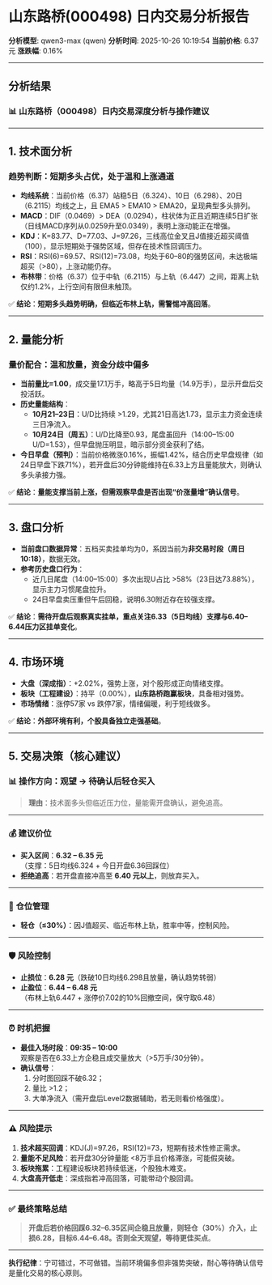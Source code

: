 # 山东路桥(000498) 日内交易分析报告

**分析模型**: qwen3-max (qwen)
**分析时间**: 2025-10-26 10:19:54
**当前价格**: 6.37 元
**涨跌幅**: 0.16%

---

## 分析结果

### 📊 山东路桥（000498）日内交易深度分析与操作建议

---

## **1. 技术面分析**

### **趋势判断：短期多头占优，处于温和上涨通道**
- **均线系统**：当前价格（6.37）站稳5日（6.324）、10日（6.298）、20日（6.2115）均线之上，且 EMA5 > EMA10 > EMA20，呈现典型多头排列。
- **MACD**：DIF（0.0469）> DEA（0.0294），柱状体为正且近期连续5日扩张（日线MACD序列从0.0259升至0.0349），表明上涨动能正在增强。
- **KDJ**：K=83.77、D=77.03、J=97.26，三线高位金叉且J值接近超买阈值（100），显示短期处于强势区域，但存在技术性回调压力。
- **RSI**：RSI(6)=69.57、RSI(12)=73.08，均处于60–80的强势区间，未达极端超买（>80），上涨动能仍存。
- **布林带**：价格（6.37）位于中轨（6.2115）与上轨（6.447）之间，距离上轨仅约1.2%，上行空间有限但未触顶。

✅ **结论**：**短期多头趋势明确，但临近布林上轨，需警惕冲高回落**。

---

## **2. 量能分析**

### **量价配合：温和放量，资金分歧中偏多**
- **当前量比=1.00**，成交量17.1万手，略高于5日均量（14.9万手），显示开盘后交投活跃。
- **历史量能结构**：
  - **10月21–23日**：U/D比持续 >1.29，尤其21日高达1.73，显示主力资金连续三日净流入。
  - **10月24日（周五）**：U/D比降至0.93，尾盘虽回升（14:00–15:00 U/D=1.53），但早盘抛压明显，暗示部分资金获利了结。
- **今日早盘（预判）**：当前价格微涨0.16%，振幅1.42%，结合历史早盘规律（如24日早盘下跌71%），若开盘后30分钟能维持在6.33上方且量能放大，则确认多头承接力强。

✅ **结论**：**量能支撑当前上涨，但需观察早盘是否出现“价涨量增”确认信号**。

---

## **3. 盘口分析**

- **当前盘口数据异常**：五档买卖挂单均为0，系因当前为**非交易时段（周日10:18）**，数据无效。
- **参考历史盘口行为**：
  - 近几日尾盘（14:00–15:00）多次出现U占比 >58%（23日达73.88%），显示主力习惯尾盘拉升。
  - 24日早盘卖压重但午后回稳，说明6.30附近存在较强支撑。

✅ **结论**：**需待开盘后观察真实挂单，重点关注6.33（5日均线）支撑与6.40–6.44压力区挂单变化**。

---

## **4. 市场环境**

- **大盘（深成指）**：+2.02%，强势上涨，对个股形成正向情绪支撑。
- **板块（工程建设）**：持平（0.00%），**山东路桥跑赢板块**，具备相对强势。
- **市场情绪**：涨停57家 vs 跌停7家，情绪偏暖，利于短线做多。

✅ **结论**：**外部环境有利，个股具备独立走强基础**。

---

## **5. 交易决策（核心建议）**

### 📊 **操作方向：观望 → 待确认后轻仓买入**
> **理由**：技术面多头但临近压力位，量能需开盘确认，避免追高。

---

### 💰 **建议价位**
- **买入区间**：**6.32 – 6.35 元**  
  （支撑：5日均线6.324 + 今日开盘6.36回踩位）
- **拒绝追高**：若开盘直接冲高至 **6.40 元以上**，则放弃买入。

---

### 🎯 **仓位管理**
- **轻仓（≤30%）**：因J值超买、临近布林上轨，胜率中等，控制风险。

---

### 🛡️ **风险控制**
- **止损位**：**6.28 元**（跌破10日均线6.298且放量，确认趋势转弱）
- **止盈位**：**6.44 – 6.48 元**  
  （布林上轨6.447 + 涨停价7.02的10%回撤空间，保守取6.48）

---

### ⏰ **时机把握**
- **最佳入场时段**：**09:35 – 10:00**  
  观察是否在6.33上方企稳且成交量放大（>5万手/30分钟）。
- **确认信号**：
  1. 分时图回踩不破6.32；
  2. 量比 >1.2；
  3. 大单净流入（需开盘后Level2数据辅助，若无则看价格强度）。

---

### ⚠️ **风险提示**
1. **技术超买回调**：KDJ(J)=97.26，RSI(12)=73，短期有技术性修正需求。
2. **量能不足风险**：若开盘30分钟量能 <8万手且价格滞涨，可能假突破。
3. **板块拖累**：工程建设板块若持续低迷，个股独木难支。
4. **大盘高开低走**：深成指若冲高回落，可能带动个股回调。

---

### ✅ **最终策略总结**
> **开盘后若价格回踩6.32–6.35区间企稳且放量，则轻仓（30%）介入，止损6.28，目标6.44–6.48。否则全天观望，等待更佳买点**。

---  
**执行纪律**：宁可错过，不可做错。当前环境偏多但非强势突破，耐心等待确认信号是量化交易的核心原则。